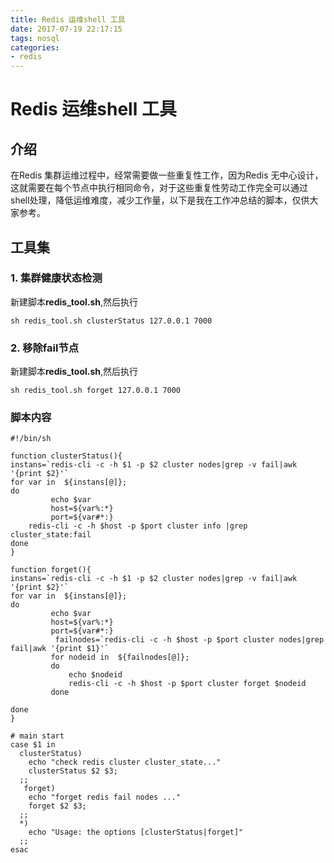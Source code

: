 ```yaml
---
title: Redis 运维shell 工具
date: 2017-07-19 22:17:15
tags: nosql
categories:
- redis
---
```

# Redis 运维shell 工具

## 介绍

在Redis 集群运维过程中，经常需要做一些重复性工作，因为Redis 无中心设计，这就需要在每个节点中执行相同命令，对于这些重复性劳动工作完全可以通过shell处理，降低运维难度，减少工作量，以下是我在工作冲总结的脚本，仅供大家参考。

## 工具集

### 1. 集群健康状态检测

新建脚本**redis_tool.sh**,然后执行

```
sh redis_tool.sh clusterStatus 127.0.0.1 7000
```

### 2. 移除fail节点

新建脚本**redis_tool.sh**,然后执行

```
sh redis_tool.sh forget 127.0.0.1 7000
```



### 脚本内容

```
#!/bin/sh

function clusterStatus(){
instans=`redis-cli -c -h $1 -p $2 cluster nodes|grep -v fail|awk '{print $2}'`
for var in  ${instans[@]};
do
         echo $var
         host=${var%:*}
         port=${var#*:}
	redis-cli -c -h $host -p $port cluster info |grep cluster_state:fail
done
}

function forget(){
instans=`redis-cli -c -h $1 -p $2 cluster nodes|grep -v fail|awk '{print $2}'`
for var in  ${instans[@]};
do
         echo $var
         host=${var%:*}
         port=${var#*:}
          failnodes=`redis-cli -c -h $host -p $port cluster nodes|grep  fail|awk '{print $1}'`
         for nodeid in  ${failnodes[@]};
         do  
             echo $nodeid
             redis-cli -c -h $host -p $port cluster forget $nodeid
         done

done
}

# main start
case $1 in
  clusterStatus)
    echo "check redis cluster cluster_state..."
    clusterStatus $2 $3;
  ;;
   forget)
    echo "forget redis fail nodes ..."
    forget $2 $3;
  ;;
  *)
    echo "Usage: the options [clusterStatus|forget]"
  ;;
esac
```
